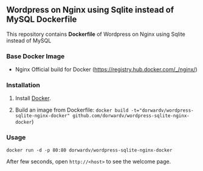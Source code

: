 ## Wordpress on Nginx using Sqlite instead of MySQL Dockerfile


This repository contains **Dockerfile** of Wordpress on Nginx using Sqlite instead of MySQL 


### Base Docker Image

* Nginx Official build for Docker (https://registry.hub.docker.com/_/nginx/)


### Installation

1. Install [Docker](https://www.docker.com/).

2. Build an image from Dockerfile: `docker build -t="dorwardv/wordpress-sqlite-nginx-docker" github.com/dorwardv/wordpress-sqlite-nginx-docker`)


### Usage

    docker run -d -p 80:80 dorwardv/wordpress-sqlite-nginx-docker 

After few seconds, open `http://<host>` to see the welcome page.

